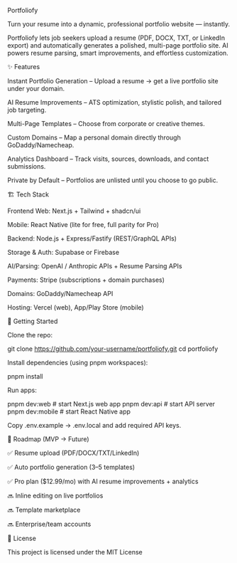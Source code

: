 Portfoliofy

Turn your resume into a dynamic, professional portfolio website — instantly.

Portfoliofy lets job seekers upload a resume (PDF, DOCX, TXT, or LinkedIn export) and automatically generates a polished, multi-page portfolio site. AI powers resume parsing, smart improvements, and effortless customization.

✨ Features

Instant Portfolio Generation – Upload a resume → get a live portfolio site under your domain.

AI Resume Improvements – ATS optimization, stylistic polish, and tailored job targeting.

Multi-Page Templates – Choose from corporate or creative themes.

Custom Domains – Map a personal domain directly through GoDaddy/Namecheap.

Analytics Dashboard – Track visits, sources, downloads, and contact submissions.

Private by Default – Portfolios are unlisted until you choose to go public.

🏗️ Tech Stack

Frontend Web: Next.js + Tailwind + shadcn/ui

Mobile: React Native (lite for free, full parity for Pro)

Backend: Node.js + Express/Fastify (REST/GraphQL APIs)

Storage & Auth: Supabase or Firebase

AI/Parsing: OpenAI / Anthropic APIs + Resume Parsing APIs

Payments: Stripe (subscriptions + domain purchases)

Domains: GoDaddy/Namecheap API

Hosting: Vercel (web), App/Play Store (mobile)

🚀 Getting Started

Clone the repo:

git clone https://github.com/your-username/portfoliofy.git
cd portfoliofy


Install dependencies (using pnpm workspaces):

pnpm install


Run apps:

pnpm dev:web     # start Next.js web app
pnpm dev:api     # start API server
pnpm dev:mobile  # start React Native app


Copy .env.example → .env.local and add required API keys.

📖 Roadmap (MVP → Future)

✅ Resume upload (PDF/DOCX/TXT/LinkedIn)

✅ Auto portfolio generation (3–5 templates)

✅ Pro plan ($12.99/mo) with AI resume improvements + analytics

🔜 Inline editing on live portfolios

🔜 Template marketplace

🔜 Enterprise/team accounts

📜 License

This project is licensed under the MIT License
